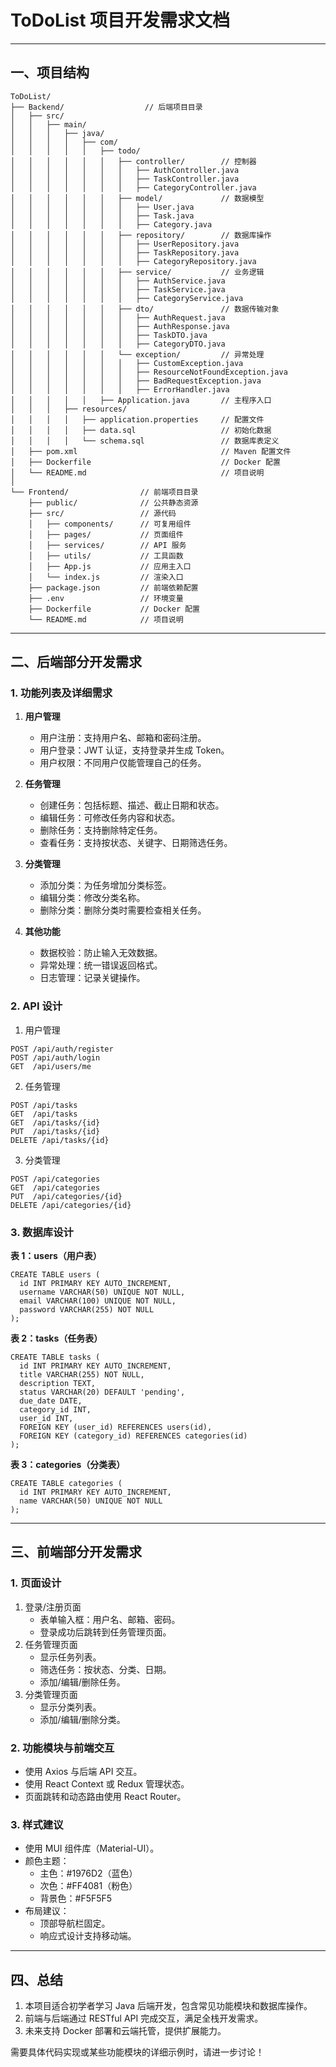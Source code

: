 # ToDoList 项目开发需求文档

---

## 一、项目结构

```
ToDoList/
├── Backend/                  // 后端项目目录
│   ├── src/
│   │   ├── main/
│   │   │   ├── java/
│   │   │   │   ├── com/
│   │   │   │   │   ├── todo/
│   │   │   │   │   │   ├── controller/        // 控制器
│   │   │   │   │   │   │   ├── AuthController.java
│   │   │   │   │   │   │   ├── TaskController.java
│   │   │   │   │   │   │   ├── CategoryController.java
│   │   │   │   │   │   ├── model/             // 数据模型
│   │   │   │   │   │   │   ├── User.java
│   │   │   │   │   │   │   ├── Task.java
│   │   │   │   │   │   │   ├── Category.java
│   │   │   │   │   │   ├── repository/        // 数据库操作
│   │   │   │   │   │   │   ├── UserRepository.java
│   │   │   │   │   │   │   ├── TaskRepository.java
│   │   │   │   │   │   │   ├── CategoryRepository.java
│   │   │   │   │   │   ├── service/           // 业务逻辑
│   │   │   │   │   │   │   ├── AuthService.java
│   │   │   │   │   │   │   ├── TaskService.java
│   │   │   │   │   │   │   ├── CategoryService.java
│   │   │   │   │   │   ├── dto/               // 数据传输对象
│   │   │   │   │   │   │   ├── AuthRequest.java
│   │   │   │   │   │   │   ├── AuthResponse.java
│   │   │   │   │   │   │   ├── TaskDTO.java
│   │   │   │   │   │   │   ├── CategoryDTO.java
│   │   │   │   │   │   └── exception/         // 异常处理
│   │   │   │   │   │   │   ├── CustomException.java
│   │   │   │   │   │   │   ├── ResourceNotFoundException.java
│   │   │   │   │   │   │   ├── BadRequestException.java
│   │   │   │   │   │   │   ├── ErrorHandler.java
│   │   │   │   │   ├── Application.java       // 主程序入口
│   │   │   ├── resources/
│   │   │   │   ├── application.properties     // 配置文件
│   │   │   │   ├── data.sql                   // 初始化数据
│   │   │   │   └── schema.sql                 // 数据库表定义
│   ├── pom.xml                                // Maven 配置文件
│   ├── Dockerfile                             // Docker 配置
│   └── README.md                              // 项目说明
│
└── Frontend/                // 前端项目目录
    ├── public/              // 公共静态资源
    ├── src/                 // 源代码
    │   ├── components/      // 可复用组件
    │   ├── pages/           // 页面组件
    │   ├── services/        // API 服务
    │   ├── utils/           // 工具函数
    │   ├── App.js           // 应用主入口
    │   └── index.js         // 渲染入口
    ├── package.json         // 前端依赖配置
    ├── .env                 // 环境变量
    ├── Dockerfile           // Docker 配置
    └── README.md            // 项目说明
```

---

## 二、后端部分开发需求

### 1. 功能列表及详细需求
1. **用户管理**
    - 用户注册：支持用户名、邮箱和密码注册。
    - 用户登录：JWT 认证，支持登录并生成 Token。
    - 用户权限：不同用户仅能管理自己的任务。

2. **任务管理**
    - 创建任务：包括标题、描述、截止日期和状态。
    - 编辑任务：可修改任务内容和状态。
    - 删除任务：支持删除特定任务。
    - 查看任务：支持按状态、关键字、日期筛选任务。

3. **分类管理**
    - 添加分类：为任务增加分类标签。
    - 编辑分类：修改分类名称。
    - 删除分类：删除分类时需要检查相关任务。

4. **其他功能**
    - 数据校验：防止输入无效数据。
    - 异常处理：统一错误返回格式。
    - 日志管理：记录关键操作。

### 2. API 设计
1. 用户管理
```
POST /api/auth/register
POST /api/auth/login
GET  /api/users/me
```
2. 任务管理
```
POST /api/tasks
GET  /api/tasks
GET  /api/tasks/{id}
PUT  /api/tasks/{id}
DELETE /api/tasks/{id}
```
3. 分类管理
```
POST /api/categories
GET  /api/categories
PUT  /api/categories/{id}
DELETE /api/categories/{id}
```

### 3. 数据库设计

**表 1：users（用户表）**
```
CREATE TABLE users (
  id INT PRIMARY KEY AUTO_INCREMENT,
  username VARCHAR(50) UNIQUE NOT NULL,
  email VARCHAR(100) UNIQUE NOT NULL,
  password VARCHAR(255) NOT NULL
);
```
**表 2：tasks（任务表）**
```
CREATE TABLE tasks (
  id INT PRIMARY KEY AUTO_INCREMENT,
  title VARCHAR(255) NOT NULL,
  description TEXT,
  status VARCHAR(20) DEFAULT 'pending',
  due_date DATE,
  category_id INT,
  user_id INT,
  FOREIGN KEY (user_id) REFERENCES users(id),
  FOREIGN KEY (category_id) REFERENCES categories(id)
);
```
**表 3：categories（分类表）**
```
CREATE TABLE categories (
  id INT PRIMARY KEY AUTO_INCREMENT,
  name VARCHAR(50) UNIQUE NOT NULL
);
```

---

## 三、前端部分开发需求

### 1. 页面设计

1. 登录/注册页面
    - 表单输入框：用户名、邮箱、密码。
    - 登录成功后跳转到任务管理页面。
2. 任务管理页面
    - 显示任务列表。
    - 筛选任务：按状态、分类、日期。
    - 添加/编辑/删除任务。
3. 分类管理页面
    - 显示分类列表。
    - 添加/编辑/删除分类。

### 2. 功能模块与前端交互
- 使用 Axios 与后端 API 交互。
- 使用 React Context 或 Redux 管理状态。
- 页面跳转和动态路由使用 React Router。

### 3. 样式建议
- 使用 MUI 组件库（Material-UI）。
- 颜色主题：
    - 主色：#1976D2（蓝色）
    - 次色：#FF4081（粉色）
    - 背景色：#F5F5F5
- 布局建议：
    - 顶部导航栏固定。
    - 响应式设计支持移动端。

---

## 四、总结
1. 本项目适合初学者学习 Java 后端开发，包含常见功能模块和数据库操作。
2. 前端与后端通过 RESTful API 完成交互，满足全栈开发需求。
3. 未来支持 Docker 部署和云端托管，提供扩展能力。

需要具体代码实现或某些功能模块的详细示例时，请进一步讨论！

